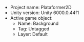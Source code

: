 <!-- UNITY CODE ASSIST INSTRUCTIONS START -->
- Project name: Plataformer2D
- Unity version: Unity 6000.0.44f1
- Active game object:
  - Name: Background
  - Tag: Untagged
  - Layer: Default
<!-- UNITY CODE ASSIST INSTRUCTIONS END -->